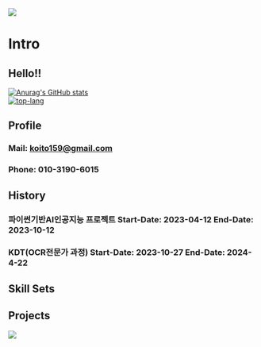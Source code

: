 <img src="https://capsule-render.vercel.app/api?type=waving&color=BDBDC8&height=150&section=header" />

# Intro
## Hello!!

<div align="left">
  <a href="https://github.com/anuraghazra/github-readme-stats">
    <img src="https://github-readme-stats.vercel.app/api?username=morakcook&show_icons=true&theme=transparent" alt="Anurag's GitHub stats" />
  </a>
  <br>
  <a href="https://github.com/anuraghazra/github-readme-stats">
    <img src="https://github-readme-stats.vercel.app/api/top-langs?username=morakcook" alt="top-lang" />
  </a>
</div>

## Profile
### Mail: koito159@gmail.com
### Phone: 010-3190-6015

## History
### 파이썬기반AI인공지능 프로젝트 Start-Date: 2023-04-12 End-Date: 2023-10-12
### KDT(OCR전문가 과정) Start-Date: 2023-10-27 End-Date: 2024-4-22

## Skill Sets

## Projects




<img src="https://capsule-render.vercel.app/api?type=waving&color=BDBDC8&height=150&section=footer" />
